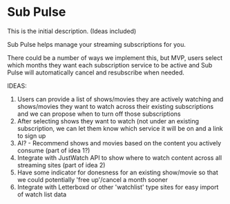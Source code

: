 # Sub Pulse

This is the initial description. (Ideas included)

Sub Pulse helps manage your streaming subscriptions for you. 

There could be a number of ways we implement this, but MVP, users select which months they want each subscription service to be active and Sub Pulse will automatically cancel and resubscribe when needed.

IDEAS:
1) Users can provide a list of shows/movies they are actively watching and shows/movies they want to watch across their existing subscriptions and we can propose when to turn off those subscriptions
2) After selecting shows they want to watch (not under an existing subscription, we can let them know which service it will be on and a link to sign up
3) AI? - Recommend shows and movies based on the content you actively consume (part of idea 1?)
4) Integrate with JustWatch API to show where to watch content across all streaming sites (part of idea 2)
5) Have some indicator for donesness for an existing show/movie so that we could potentially 'free up'/cancel a month sooner
6) Integrate with Letterboxd or other 'watchlist' type sites for easy import of watch list data
